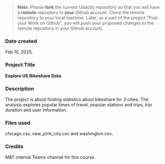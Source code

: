 >**Note**: Please **fork** the current Udacity repository so that you will have a **remote** repository in **your** Github account. Clone the remote repository to your local machine. Later, as a part of the project "Post your Work on Github", you will push your proposed changes to the remote repository in your Github account.

### Date created
Feb 10, 2025.

### Project Title
**Explore US Bikeshare Data**

### Description
The project is about finding statistics about bikeshare for 3 cities. The analysis explores popular times of travel, popular stations and trips, trip duration and user information.

### Files used
chicago.csv, new_york_city.csv and washington.csv.

### Credits
M&T internal Teams channel for this course.

